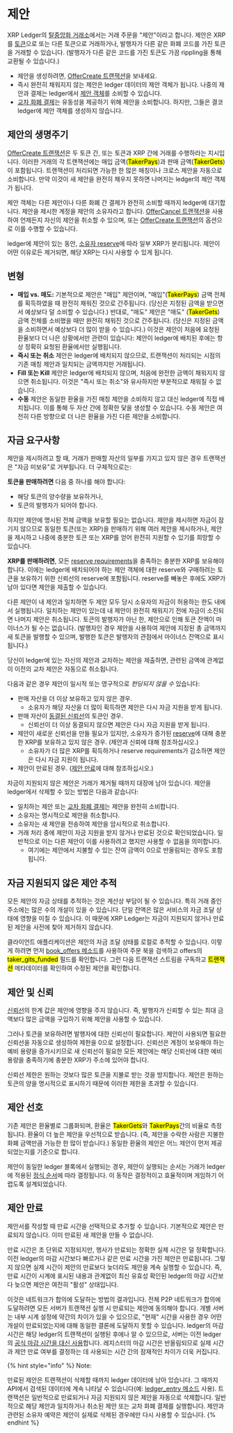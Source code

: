# 제안

XRP Ledger의 [탈중앙화 거래소](./)에서는 거래 주문을 "제안"이라고 합니다. 제안은 XRP를 [토큰](../undefined-4/)으로 또는 다른 토큰으로 거래하거나, 발행자가 다른 같은 화폐 코드를 가진 토큰을 거래할 수 있습니다. (발행자가 다른 같은 코드를 가진 토큰도 가끔 rippling을 통해 교환될 수 있습니다.)

* 제안을 생성하려면, [OfferCreate 트랜잭션](../../references/xrp-ledger/undefined-1/undefined-1/offercreate.md)을 보내세요.
* 즉시 완전히 채워지지 않는 제안은 ledger 데이터의 제안 객체가 됩니다. 나중의 제안과 결제는 ledger에서 [제안 객체](../../references/xrp-ledger/ledger/ledger-1/)를 소비할 수 있습니다.
* [교차 화폐 결제](../undefined-3/undefined.md)는 유동성을 제공하기 위해 제안을 소비합니다. 하지만, 그들은 결코 ledger에 제안 객체를 생성하지 않습니다.

## 제안의 생명주기

[OfferCreate 트랜잭션](../../references/xrp-ledger/undefined-1/undefined-1/offercreate.md)은 두 토큰 간, 또는 토큰과 XRP 간에 거래를 수행하라는 지시입니다. 이러한 거래의 각 트랜잭션에는 매입 금액(<mark style="background-color:yellow;">TakerPays</mark>)과 판매 금액(<mark style="background-color:yellow;">TakerGets</mark>)이 포함됩니다. 트랜잭션이 처리되면 가능한 한 많은 매칭이나 크로스 제안을 자동으로 소비합니다. 만약 이것이 새 제안을 완전히 채우지 못하면 나머지는 ledger의 제안 객체가 됩니다.

제안 객체는 다른 제안이나 다른 화폐 간 결제가 완전히 소비할 때까지 ledger에 대기합니다. 제안을 제시한 계정을 제안의 소유자라고 합니다. [OfferCancel 트랜잭션](../../references/xrp-ledger/undefined-1/undefined-1/offercancel.md)을 사용하여 언제든지 자신의 제안을 취소할 수 있으며, 또는 [OfferCreate 트랜잭션](../../references/xrp-ledger/undefined-1/undefined-1/offercreate.md)의 옵션으로 이를 수행할 수 있습니다.

ledger에 제안이 있는 동안, [소유자 reserve](../undefined-2/undefined/reserves.md)에 따라 일부 XRP가 분리됩니다. 제안이 어떤 이유로든 제거되면, 해당 XRP는 다시 사용할 수 있게 됩니다.

## 변형

* **매입 vs. 매도:** 기본적으로 제안은 "매입" 제안이며, "매입"(<mark style="background-color:yellow;">TakerPays</mark>) 금액 전체를 획득하였을 때 완전히 채워진 것으로 간주됩니다. (당신은 지정된 금액을 받으면서 예상보다 덜 소비할 수 있습니다.) 반대로, "매도" 제안은 "매도" (<mark style="background-color:yellow;">TakerGets</mark>) 금액 전체를 소비했을 때만 완전히 채워진 것으로 간주됩니다. (당신은 지정된 금액을 소비하면서 예상보다 더 많이 받을 수 있습니다.) 이것은 제안이 처음에 요청된 환율보다 더 나은 상황에서만 관련이 있습니다: 제안이 ledger에 배치된 후에는 항상 정확히 요청된 환율에서만 실행됩니다.
* **즉시 또는 취소** 제안은 ledger에 배치되지 않으므로, 트랜잭션이 처리되는 시점의 기존 매칭 제안과 일치되는 금액까지만 거래됩니다.
* **Fill 또는 Kill** 제안은 ledger에 배치되지 않으며, 처음에 완전한 금액이 채워지지 않으면 취소됩니다. 이것은 "즉시 또는 취소"와 유사하지만 부분적으로 채워질 수 없습니다.
* **수동** 제안은 동일한 환율을 가진 매칭 제안을 소비하지 않고 대신 ledger에 직접 배치됩니다. 이를 통해 두 자산 간에 정확한 닻을 생성할 수 있습니다. 수동 제안은 여전히 다른 방향으로 더 나은 환율을 가진 다른 제안을 소비합니다.

## 자금 요구사항

제안을 제시하려고 할 때, 거래가 판매할 자산의 일부를 가지고 있지 않은 경우 트랜잭션은 "자금 미보유"로 거부됩니다. 더 구체적으로는:

**토큰을 판매하려면** 다음 중 하나를 해야 합니다:

* 해당 토큰의 양수량을 보유하거나,
* 토큰의 발행자가 되어야 합니다.

하지만 제안에 명시된 전체 금액을 보유할 필요는 없습니다. 제안을 제시하면 자금이 잠기지 않으므로 동일한 토큰(또는 XRP)을 판매하기 위해 여러 제안을 제시하거나, 제안을 제시하고 나중에 충분한 토큰 또는 XRP를 얻어 완전히 지원할 수 있기를 희망할 수 있습니다.

**XRP를 판매하려면**, 모든 [reserve requirements](https://xrpl.org/reserves.html)을 충족하는 충분한 XRP를 보유해야 합니다. 이에는 ledger에 배치되어야 하는 제안 객체에 대한 reserve와 구매하려는 토큰을 보유하기 위한 신뢰선의 reserve에 포함됩니다. reserve를 빼놓은 후에도 XRP가 남아 있다면 제안을 제출할 수 있습니다.

다른 제안이 내 제안과 일치하면 두 제안 모두 당시 소유자의 자금이 허용하는 한도 내에서 실행됩니다. 일치하는 제안이 있는데 내 제안이 완전히 채워지기 전에 자금이 소진되면 나머지 제안은 취소됩니다. 토큰의 발행자가 아닌 한, 제안으로 인해 토큰 잔액이 마이너스가 될 수는 없습니다. (발행자인 경우 제안을 사용하여 제안에 지정된 총 금액까지 새 토큰을 발행할 수 있으며, 발행한 토큰은 발행자의 관점에서 마이너스 잔액으로 표시됩니다.)

당신이 ledger에 있는 자신의 제안과 교차하는 제안을 제출하면, 관련된 금액에 관계없이 이전의 교차 제안은 자동으로 취소됩니다.

다음과 같은 경우 제안이 일시적 또는 영구적으로 _펀딩되지 않을 수_ 있습니다:

* 판매 자산을 더 이상 보유하고 있지 않은 경우.
  * 소유자가 해당 자산을 더 많이 획득하면 제안은 다시 자금 지원을 받게 됩니다.
* 판매 자산이 [동결된 신뢰선](../undefined-4/undefined-2/)의 토큰인 경우.
  * 신뢰선이 더 이상 동결되지 않으면 제안은 다시 자금 지원을 받게 됩니다.
* 제안이 새로운 신뢰선을 만들 필요가 있지만, 소유자가 증가된 [reserve](../undefined-2/undefined/reserves.md)에 대해 충분한 XRP를 보유하고 있지 않은 경우. (제안과 신뢰에 대해 참조하십시오.)
  * 소유자가 더 많은 XRP를 획득하거나 reserve requirements가 감소하면 제안은 다시 자금 지원이 됩니다.
* 제안이 만료된 경우. ([제안 만료](undefined.md#undefined-6)에 대해 참조하십시오.)

자금이 지원되지 않은 제안은 거래가 제거될 때까지 대장에 남아 있습니다. 제안을 ledger에서 삭제할 수 있는 방법은 다음과 같습니다:

* 일치하는 제안 또는 [교차 화폐 결제](../undefined-3/undefined.md)는 제안을 완전히 소비합니다.
* 소유자는 명시적으로 제안을 취소합니다.
* 소유자는 새 제안을 전송하여 제안을 암시적으로 취소합니다.
* 거래 처리 중에 제안이 자금 지원을 받지 않거나 만료된 것으로 확인되었습니다. 일반적으로 이는 다른 제안이 이를 사용하려고 했지만 사용할 수 없음을 의미합니다.
  * 여기에는 제안에서 지불할 수 있는 잔여 금액이 0으로 반올림되는 경우도 포함됩니다.

## 자금 지원되지 않은 제안 추적

모든 제안의 자금 상태를 추적하는 것은 계산상 부담이 될 수 있습니다. 특히 거래 중인 주소에는 많은 수의 개설이 있을 수 있습니다. 단일 잔액은 많은 서비스의 자금 조달 상태에 영향을 미칠 수 있습니다. 이 때문에 XRP Ledger는 자금이 지원되지 않거나 만료된 제안을 사전에 찾아 제거하지 않습니다.

클라이언트 애플리케이션은 제안의 자금 조달 상태를 로컬로 추적할 수 있습니다. 이렇게 하려면 먼저 [book\_offers 메소드](../../references/http-websocket-apis/api-1/undefined-2/book\_offers.md)를 사용하여 주문 북을 검색하고 offers의 <mark style="background-color:yellow;">taker\_gits\_funded</mark> 필드를 확인합니다. 그런 다음 트랜잭션 스트림을 구독하고 <mark style="background-color:yellow;">트랜잭션</mark> 메타데이터를 확인하여 수정된 제안을 확인합니다.

## 제안 및 신뢰

[신뢰선](../undefined-4/undefined.md)의 한계 값은 제안에 영향을 주지 않습니다. 즉, 발행자가 신뢰할 수 있는 최대 금액보다 많은 금액을 구입하기 위해 제안을 사용할 수 있습니다.

그러나 토큰을 보유하려면 발행자에 대한 신뢰선이 필요합니다. 제안이 사용되면 필요한 신뢰선을 자동으로 생성하여 제한을 0으로 설정합니다. 신뢰선은 계정이 보유해야 하는 예비 용량을 증가시키므로 새 신뢰선이 필요한 모든 제안에는 해당 신뢰선에 대한 예비 용량을 충족하기에 충분한 XRP가 주소에 있어야 합니다.

신뢰선 제한은 원하는 것보다 많은 토큰을 지불로 받는 것을 방지합니다. 제안은 원하는 토큰의 양을 명시적으로 표시하기 때문에 이러한 제한을 초과할 수 있습니다.

## 제안 선호

기존 제안은 환율별로 그룹화되며, 환율은 <mark style="background-color:yellow;">TakerGets</mark>와 <mark style="background-color:yellow;">TakerPays</mark>간의 비율로 측정됩니다. 환율이 더 높은 제안을 우선적으로 받습니다. (즉, 제안을 수락한 사람은 지불한 화폐 금액만큼 가능한 한 많이 받습니다.) 동일한 환율의 제안은 어느 제안이 먼저 제공되었는지를 기준으로 합니다.

제안이 동일한 ledger 블록에서 실행되는 경우, 제안이 실행되는 순서는 거래가 ledger에 적용된 [정식 순서](https://github.com/XRPLF/rippled/blob/release/src/ripple/app/misc/CanonicalTXSet.cpp)에 따라 결정됩니다. 이 동작은 결정적이고 효율적이며 게임하기 어렵도록 설계되었습니다.

## 제안 만료

제안서를 작성할 때 만료 시간을 선택적으로 추가할 수 있습니다. 기본적으로 제안은 만료되지 않습니다. 이미 만료된 새 제안을 만들 수 없습니다.

만료 시간은 초 단위로 지정되지만, 행사가 만료되는 정확한 실제 시간은 덜 정확합니다. 이전 ledger의 마감 시간보다 빠르거나 같은 만료 시간을 가진 제안은 만료됩니다. 그렇지 않으면 실제 시간이 제안의 만료보다 늦더라도 제안을 계속 실행할 수 있습니다. 즉, 만료 시간이 시계에 표시된 내용과 관계없이 최신 유효성 확인된 ledger의 마감 시간보다 늦으면 제안은 여전히 "활성" 상태입니다.

이것은 네트워크가 합의에 도달하는 방법의 결과입니다. 전체 P2P 네트워크가 합의에 도달하려면 모든 서버가 트랜잭션 실행 시 만료되는 제안에 동의해야 합니다. 개별 서버는 내부 시계 설정에 약간의 차이가 있을 수 있으므로, "현재" 시간을 사용한 경우 어떤 개설이 만료되었는지에 대해 동일한 결론에 도달하지 못할 수 있습니다. ledger의 마감 시간은 해당 ledger의 트랜잭션이 실행된 후에나 알 수 있으므로, 서버는 이전 ledger의 [공식 마감 시간을 대신 사용](../undefined-2/ledgers.md)합니다. 레지스터의 마감 시간은 반올림되므로 실제 시간과 제안 만료 여부를 결정하는 데 사용되는 시간 간의 잠재적인 차이가 더욱 커집니다.

{% hint style="info" %}
Note:

만료된 제안은 트랜잭션이 삭제할 때까지 ledger 데이터에 남아 있습니다. 그 때까지 API에서 검색된 데이터에 계속 나타날 수 있습니다(예: [ledger\_entry 메소드](../../references/http-websocket-apis/api-1/ledger/ledger\_entry.md) 사용). 트랜잭션은 일반적으로 만료되거나 자금 지원되지 않은 제안을 자동으로 삭제합니다. 일반적으로 해당 제안과 일치하거나 취소된 제안 또는 교차 화폐 결제를 실행합니다. 제안과 관련된 소유자 예약은 제안이 실제로 삭제된 경우에만 다시 사용할 수 있습니다.
{% endhint %}

&#x20;
